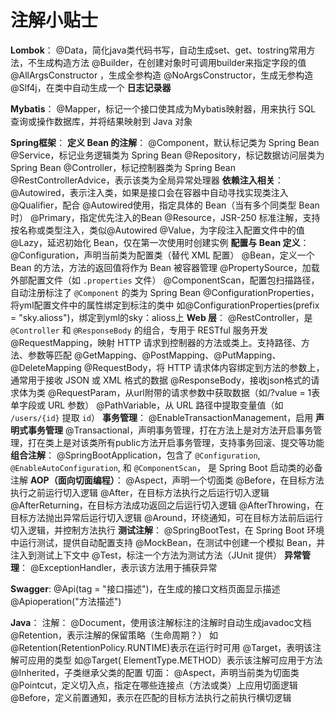 # 注解小贴士

**Lombok**：
		@Data，简化java类代码书写，自动生成set、get、tostring常用方法，不生成构造方法
		@Builder，在创建对象时可调用builder来指定字段的值
		@AllArgsConstructor ，生成全参构造 
		@NoArgsConstructor，生成无参构造
		@Slf4j，在类中自动生成一个 **日志记录器**

**Mybatis**：
		@Mapper，标记一个接口使其成为Mybatis映射器，用来执行 SQL 查询或操作数据库，并将结果映射到 Java 对象

**Spring框架**：
	**定义 Bean 的注解**：
		@Component，默认标记类为 Spring Bean
		@Service，标记业务逻辑类为 Spring Bean
		@Repository，标记数据访问层类为 Spring Bean
		@Controller，标记控制器类为 Spring Bean
		@RestControllerAdvice，表示该类为全局异常处理器
	**依赖注入相关**：
		@Autowired，表示注入类，如果是接口会在容器中自动寻找实现类注入
		@Qualifier，配合 @Autowired使用，指定具体的 Bean（当有多个同类型 Bean 时）
		@Primary，指定优先注入的Bean
		@Resource，JSR-250 标准注解，支持按名称或类型注入，类似@Autowired
		@Value，为字段注入配置文件中的值
		@Lazy，延迟初始化 Bean，仅在第一次使用时创建实例
	**配置与 Bean 定义**：
		@Configuration，声明当前类为配置类（替代 XML 配置）
		@Bean，定义一个 Bean 的方法，方法的返回值将作为 Bean 被容器管理
		@PropertySource，加载外部配置文件（如 `.properties` 文件）
		@ComponentScan，配置包扫描路径，自动注册标注了 `@Component` 的类为 Spring Bean
		@ConfigurationProperties，将yml配置文件中的属性绑定到标注的类中
			如@ConfigurationProperties(prefix = "sky.alioss")，绑定到yml的sky：alioss上
	**Web 层**：
		@RestController，是 `@Controller` 和 `@ResponseBody` 的组合，专用于 RESTful 服务开发
		@RequestMapping，映射 HTTP 请求到控制器的方法或类上。支持路径、方法、参数等匹配
		@GetMapping、@PostMapping、@PutMapping、@DeleteMapping
		@RequestBody，将 HTTP 请求体内容绑定到方法的参数上，通常用于接收 JSON 或 XML 格式的数据
		@ResponseBody，接收json格式的请求体为类
		@RequestParam，从url附带的请求参数中获取数据（如/?value = 1表单字段或 URL 参数）
		@PathVariable，从 URL 路径中提取变量值（如 `/users/{id}` 提取 `id`）
	**事务管理**：
		@EnableTransactionManagement，启用 **声明式事务管理**
		@Transactional，声明事务管理，打在方法上是对方法开启事务管理，打在类上是对该类所有public方法开启事务管理，支持事务回滚、提交等功能
	**组合注解**：
		@SpringBootApplication，包含了 `@Configuration`, `@EnableAutoConfiguration`, 和 `@ComponentScan`， 是 Spring Boot 启动类的必备注解
	**AOP（面向切面编程）**：
		@Aspect，声明一个切面类
		@Before，在目标方法执行之前运行切入逻辑
		@After，在目标方法执行之后运行切入逻辑
		@AfterReturning，在目标方法成功返回之后运行切入逻辑
		@AfterThrowing，在目标方法抛出异常后运行切入逻辑
		@Around，环绕通知，可在目标方法前后运行切入逻辑，并控制方法执行
	**测试注解**：
		@SpringBootTest，在 Spring Boot 环境中运行测试，提供自动配置支持
		@MockBean，在测试中创建一个模拟 Bean，并注入到测试上下文中
		@Test，标注一个方法为测试方法（JUnit 提供）
	**异常管理**：
		@ExceptionHandler，表示该方法用于捕获异常

**Swagger**:
		@Api(tag = "接口描述")，在生成的接口文档页面显示描述
		@Apioperation("方法描述")

**Java**：
	注解：
		@Document，使用该注解标注的注解时自动生成javadoc文档
		@Retention，表示注解的保留策略（生命周期？）
			如@Retention(RetentionPolicy.RUNTIME)表示在运行时可用
		@Target，表明该注解可应用的类型
			如@Target( ElementType.METHOD）表示该注解可应用于方法
		@Inherited，子类继承父类的配置
	切面：
		@Aspect，声明当前类为切面类
		@Pointcut，定义切入点，指定在哪些连接点（方法或类）上应用切面逻辑
		@Before，定义前置通知，表示在匹配的目标方法执行之前执行横切逻辑